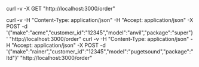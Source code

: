 curl -v -X GET "http://localhost:3000/order"

curl -v -H "Content-Type: application/json" -H "Accept: application/json" -X POST -d '{"make":"acme","customer_id":"12345","model":"anvil","package":"super"}' "http://localhost:3000/order"
curl -v -H "Content-Type: application/json" -H "Accept: application/json" -X POST -d '{"make":"rainer","customer_id":"12345","model":"pugetsound","package":"ltd"}' "http://localhost:3000/order"